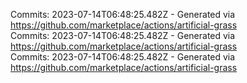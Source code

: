 Commits: 2023-07-14T06:48:25.482Z - Generated via https://github.com/marketplace/actions/artificial-grass
<br>
Commits: 2023-07-14T06:48:25.482Z - Generated via https://github.com/marketplace/actions/artificial-grass
<br>
Commits: 2023-07-14T06:48:25.482Z - Generated via https://github.com/marketplace/actions/artificial-grass
<br>
